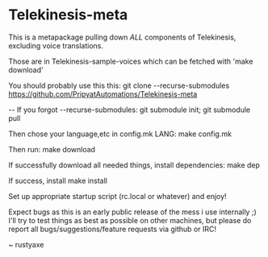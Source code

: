 # Telekinesis-meta
This is a metapackage pulling down *ALL* components of Telekinesis, excluding voice translations.

Those are in Telekinesis-sample-voices which can be fetched with 'make download'

You should probably use this this:
	git clone --recurse-submodules  https://github.com/PripyatAutomations/Telekinesis-meta

-- If you forgot --recurse-submodules:
	git submodule init; git submodule pull

Then chose your language,etc in config.mk LANG:
 	make config.mk

Then run:
	make download

If successfully download all needed things, install dependencies:
	make dep


If success, install
	make install

Set up appropriate startup script (rc.local or whatever) and enjoy!


Expect bugs as this is an early public release of the mess i use internally ;)
I'll try to test things as best as possible on other machines, but please do
report all bugs/suggestions/feature requests via github or IRC!

 ~ rustyaxe 

